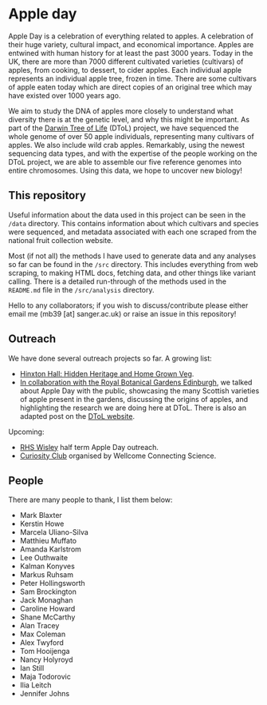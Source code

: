 # Apple day

Apple Day is a celebration of everything related to apples. A celebration of their huge variety, cultural impact, and economical importance. Apples are entwined with human history for at least the past 3000 years. Today in the UK, there are more than 7000 different cultivated varieties (cultivars) of apples, from cooking, to dessert, to cider apples. Each individual apple represents an individual apple tree, frozen in time. There are some cultivars of apple eaten today which are direct copies of an original tree which may have existed over 1000 years ago. 

We aim to study the DNA of apples more closely to understand what diversity there is at the genetic level, and why this might be important. As part of the <a href="https://www.darwintreeoflife.org/">Darwin Tree of Life</a> (DToL) project, we have sequenced the whole genome of over 50 apple individuals, representing many cultivars of apples. We also include wild crab apples. Remarkably, using the newest sequencing data types, and with the expertise of the people working on the DToL project, we are able to assemble our five reference genomes into entire chromosomes. Using this data, we hope to uncover new biology!

## This repository

Useful information about the data used in this project can be seen in the `/data` directory. This contains information about which cultivars and species were sequenced, and metadata associated with each one scraped from the national fruit collection website.

Most (if not all) the methods I have used to generate data and any analyses so far can be found in the `/src` directory. This includes everything from web scraping, to making HTML docs, fetching data, and other things like variant calling. There is a detailed run-through of the methods used in the `README.md` file in the `/src/analysis` directory.

Hello to any collaborators; if you wish to discuss/contribute please either email me (mb39 [at] sanger.ac.uk) or raise an issue in this repository!

## Outreach

We have done several outreach projects so far. A growing list:

- <a href="https://genome.gallery/event/hinxton-hall-hidden-heritage-and-home-grown-veg/">Hinxton Hall: Hidden Heritage and Home Grown Veg</a>.
- <a href = "https://stories.rbge.org.uk/archives/35795">In collaboration with the Royal Botanical Gardens Edinburgh</a>, we talked about Apple Day with the public, showcasing the many Scottish varieties of apple present in the gardens, discussing the origins of apples, and highlighting the research we are doing here at DToL. There is also an adapted post on the <a href="https://www.darwintreeoflife.org/news_item/blazing-the-apple-trail-in-edinburgh/?utm_source=dtoltwitter&utm_medium=social&utm_term=&utm_content=blog&utm_campaign=">DToL website</a>.

Upcoming:
- <a href="https://www.rhs.org.uk/gardens/wisley/whats-on/half-term">RHS Wisley</a> half term Apple Day outreach.
- <a href="https://www.eventbrite.co.uk/e/curiosity-club-tickets-154540565993">Curiosity Club</a> organised by Wellcome Connecting Science.


## People

There are many people to thank, I list them below:

- Mark Blaxter
- Kerstin Howe
- Marcela Uliano-Silva
- Matthieu Muffato
- Amanda Karlstrom
- Lee Outhwaite
- Kalman Konyves
- Markus Ruhsam
- Peter Hollingsworth
- Sam Brockington
- Jack Monaghan
- Caroline Howard
- Shane McCarthy
- Alan Tracey
- Max Coleman
- Alex Twyford
- Tom Hooijenga
- Nancy Holyroyd
- Ian Still
- Maja Todorovic
- Ilia Leitch
- Jennifer Johns